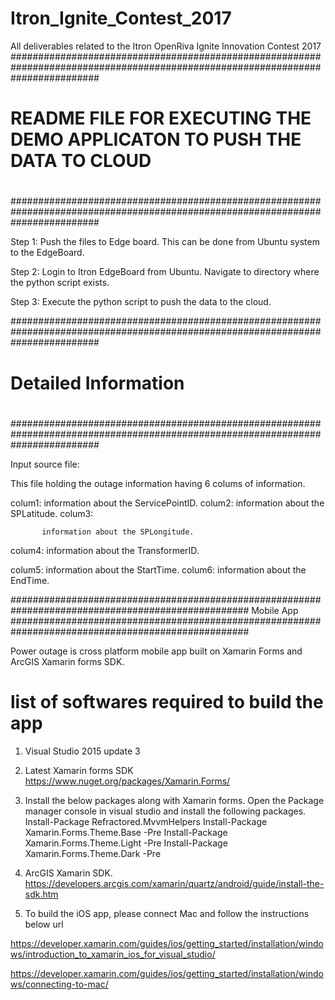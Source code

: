 # Itron_Ignite_Contest_2017
All deliverables related to the Itron OpenRiva Ignite Innovation Contest 2017
################################################################################################################################
#                         README FILE FOR EXECUTING THE DEMO APPLICATON TO PUSH THE DATA TO CLOUD
#
################################################################################################################################


Step 1: Push the files to Edge board. This can be done from Ubuntu system to the EdgeBoard.

Step 2: Login to Itron EdgeBoard from Ubuntu. Navigate to directory where the python script exists.

Step 3: Execute the python script to push the data to the cloud.
	


################################################################################################################################
#                                        Detailed Information
#
################################################################################################################################


Input source file:

This file holding the outage information having 6 colums of information.

colum1:
           information about the ServicePointID.
colum2:
	   information about the SPLatitude.
colum3:

           information about the SPLongitude.
colum4:
	   information about the TransformerID.

colum5: 
	   information about the StartTime.
colum6:
           information about the EndTime.


###################################################################################################
		Mobile App
###################################################################################################

Power outage is cross platform mobile app built on Xamarin Forms and ArcGIS Xamarin forms SDK.

# list of softwares required to build the app


1. Visual Studio 2015 update 3

2. Latest Xamarin forms SDK
   https://www.nuget.org/packages/Xamarin.Forms/

3. Install the below packages along with Xamarin forms.
	Open the Package manager console in visual studio and install the following packages. 
	Install-Package Refractored.MvvmHelpers
	Install-Package Xamarin.Forms.Theme.Base -Pre
	Install-Package Xamarin.Forms.Theme.Light -Pre
	Install-Package Xamarin.Forms.Theme.Dark -Pre

3. ArcGIS Xamarin SDK.
	https://developers.arcgis.com/xamarin/quartz/android/guide/install-the-sdk.htm

4. To build the iOS app, please connect Mac and follow the instructions below url

https://developer.xamarin.com/guides/ios/getting_started/installation/windows/introduction_to_xamarin_ios_for_visual_studio/

https://developer.xamarin.com/guides/ios/getting_started/installation/windows/connecting-to-mac/

    



